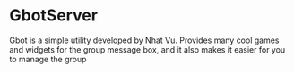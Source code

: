 # GbotServer
Gbot is a simple utility developed by Nhat Vu. Provides many cool games and widgets for the group message box, and it also makes it easier for you to manage the group
